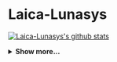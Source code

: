 # Laica-Lunasys

[![Laica-Lunasys's github stats](https://github-readme-stats.vercel.app/api?username=Laica-Lunasys&count_private=true&theme=dark&hide_title=true&show_icons=true&include_all_commits=true)](https://github.com/anuraghazra/github-readme-stats)
<details>
  <summary><b>Show more...</b></summary>
  
  [![Top Langs](https://github-readme-stats.vercel.app/api/top-langs/?username=Laica-Lunasys&layout=compact&theme=dark&card_width=450)](https://github.com/anuraghazra/github-readme-stats)
</details>
